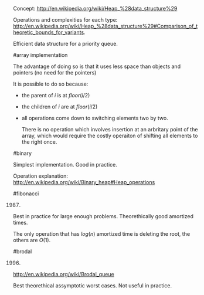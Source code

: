 Concept: <http://en.wikipedia.org/wiki/Heap_%28data_structure%29>

Operations and complexities for each type:
<http://en.wikipedia.org/wiki/Heap_%28data_structure%29#Comparison_of_theoretic_bounds_for_variants>.

Efficient data structure for a priority queue.

#array implementation

The advantage of doing so is that it uses less space than objects and pointers (no need for the pointers)

It is possible to do so because:

- the parent of $i$ is at $floor(i/2)$

- the children of $i$ are at $floor(i/2)$

- all operations come down to switching elements two by two.

    There is no operation which involves insertion at an arbritary point of the array,
    which would require the costly operaiton of shifting all elements to the right once.

#binary

Simplest implementation. Good in practice.

Operation explanation: <http://en.wikipedia.org/wiki/Binary_heap#Heap_operations>

#fibonacci

1987.

Best in practice for large enough problems. Theorethically good amortized times.

The only operation that has $log(n)$ amortized time is deleting the root, the others are $O(1)$.

#brodal

1996.

<http://en.wikipedia.org/wiki/Brodal_queue>

Best theorethical assymptotic worst cases. Not useful in practice.
